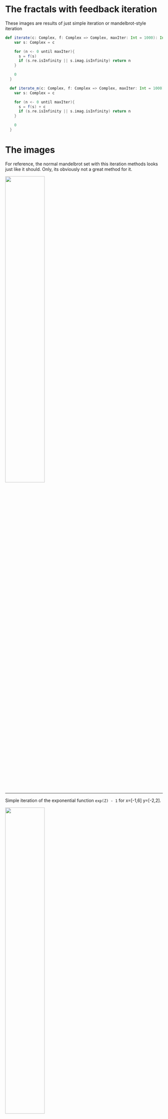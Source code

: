 # The fractals with feedback iteration

These images are results of just simple iteration or mandelbrot-style iteration

```scala 
def iterate(c: Complex, f: Complex => Complex, maxIter: Int = 1000): Int = {
    var s: Complex = c

    for (n <- 0 until maxIter){
      s = f(s)
      if (s.re.isInfinity || s.imag.isInfinity) return n
    }

    0
  }

  def iterate_m(c: Complex, f: Complex => Complex, maxIter: Int = 1000): Int = {
    var s: Complex = c

    for (n <- 0 until maxIter){
      s = f(s) + c
      if (s.re.isInfinity || s.imag.isInfinity) return n
    }

    0
  }
```

# The images

For reference, the normal mandelbrot set with this iteration methods looks just like it should. Only, its obviously
not a great method for it.

<img src="https://raw.githubusercontent.com/EskoSalaka/Fractals/master/Images/mandelbrot.png" width="50%" height="50%"> 

---

Simple iteration of the exponential function `exp(Z) - 1` for x=[-1,6] y=[-2,2].

<img src="https://raw.githubusercontent.com/EskoSalaka/Fractals/master/Images/exponential1.png" width="50%" height="50%"> 

---

Mandelbrot iteration of the exponential function `exp(Z)` for x=[-1,3] y=[0.2,-11,11]. Keping in mind the properties of 
the complex exp(Z), its not suprising to see a repeating pattern at intervals of Pi.

<img src="https://raw.githubusercontent.com/EskoSalaka/Fractals/master/Images/exponential_m3.png" width="50%" height="50%"> 

Lets take a closer look at x=[-0.1,0.1] y=[0.2,0.3]

<img src="https://raw.githubusercontent.com/EskoSalaka/Fractals/master/Images/exponential_m1.png" width="50%" height="50%"> 

---

Simple and mandelbrot iteration of the inverse exponential function `exp(-Z)` for x=[-10,10] y=[-10,10]. 

<img src="https://raw.githubusercontent.com/EskoSalaka/Fractals/master/Images/exponential2.png" width="50%" height="50%"> 

<img src="https://raw.githubusercontent.com/EskoSalaka/Fractals/master/Images/exponential3.png" width="50%" height="50%"> 

---

A bit more complex simple iteration of Z^2*exp(2*Pi*i*Z) for x=[-5,5] y=[-1,1]

<img src="https://raw.githubusercontent.com/EskoSalaka/Fractals/master/Images/exponential6.png" width="50%" height="50%"> 

---

Simple iteration of `exp(2*Pi*i*Z^2)/(1-Z^2)` for x=[-3,3] y=[-1,1]

<img src="https://raw.githubusercontent.com/EskoSalaka/Fractals/master/Images/exponential11.png" width="50%" height="50%"> 

---

Mandelbrot iteration of `Z^3-Z-1` for x=[-0.1,1.4] y=[-0.5,0.5]. We get some interesting tendrils leading to the point 0.

<img src="https://raw.githubusercontent.com/EskoSalaka/Fractals/master/Images/rational_m5.png" width="50%" height="50%"> 

Lets take a closer look at the starting point of the tendril x=[0.7,0.8] y=[-0.31,-0.2]. There are some intricate
patterns that emerge

<img src="https://raw.githubusercontent.com/EskoSalaka/Fractals/master/Images/rational_m6.png" width="50%" height="50%"> 

And a closer look at a spiral x=[0.774,0.78] y=[-0.275,-0.265]

<img src="https://raw.githubusercontent.com/EskoSalaka/Fractals/master/Images/rational_m7.png" width="50%" height="50%"> 

---

Simple and mandelbrot iteration of hyperbolic sine `(exp(Z) - exp(-Z))/2` for x=[-5,5] y=[-5,5] and x=[-5,5] y=[-5,5]

<img src="https://raw.githubusercontent.com/EskoSalaka/Fractals/master/Images/hyp_sin2.png" width="50%" height="50%"> 

<img src="https://raw.githubusercontent.com/EskoSalaka/Fractals/master/Images/hyp_sin1.png" width="50%" height="50%"> 


---

Simple and mandelbrot iteration of hyperbolic cosine `(exp(Z) +exp(-Z))/2` for x=[-5,5] y=[-5,5] and x=[-5,5] y=[-5,5]

<img src="https://raw.githubusercontent.com/EskoSalaka/Fractals/master/Images/hyp_cos1.png" width="50%" height="50%"> 

<img src="https://raw.githubusercontent.com/EskoSalaka/Fractals/master/Images/hyp_cos2.png" width="50%" height="50%"> 

---

The exponential function exp(Z) seems to have interesting behaviour when scaled by some constant a*exp(Z). It seems like
there is an interesting chaotic limit a=1/e. Before this limit the simple iteration of the exp(Z) is mostly convergent
and after this limit not convergent at all. There is a lot of chaotic stuff going on near this limit. There are also 
other special limits where the behaviour changes slightly.

Lets take a look at an animation that shows this scaling behavior by a constant from 10->1 and 1->1/10 with simple 
iteration.

<img src="https://raw.githubusercontent.com/EskoSalaka/Fractals/master/Images/exp_scaling.gif" width="50%" height="50%"> 

Lets take a look at an animation that shows the scaling behavior of the hyperbolic sine and cosine when first scaled by 
a constant from 10->1 and 1->1/10 with simple and mandelbrot-style iterations

<img src="https://raw.githubusercontent.com/EskoSalaka/Fractals/master/Images/sinh_scaling.gif" width="50%" height="50%"> 

<img src="https://raw.githubusercontent.com/EskoSalaka/Fractals/master/Images/cosh_scaling.gif" width="50%" height="50%"> 

<img src="https://raw.githubusercontent.com/EskoSalaka/Fractals/master/Images/sinh_m_scaling.gif" width="50%" height="50%"> 

<img src="https://raw.githubusercontent.com/EskoSalaka/Fractals/master/Images/cosh_m_scaling.gif" width="50%" height="50%"> 

We can see that there seems to be some special limit which makes the converging areas clearly disappear. We can also 
see them pop out at certain times. Its  hard to see if the areas completely disappear or if they just get smaller with 
thin filaments connecting them.  This constant is somewhere around 2/3, it could be 1-1/e
 